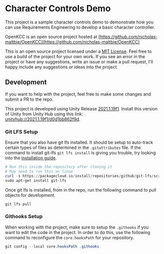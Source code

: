 # Character Controls Demo

This project is a sample character controls demo to demonstrate how you can use Requirements Engineering
to develop a basic character controller.

OpenKCC is an open source project hosted at
[https://github.com/nicholas-maltbie/OpenKCC](https://github.com/nicholas-maltbie/OpenKCC)

This is an open source project licensed under a [MIT License](LICENSE.txt). Feel free to use a build of the project for
your own work. If you see an error in the project or have any suggestions, write an issue or make a pull request, I'll
happy include any suggestions or ideas into the project.

## Development

If you want to help with the project, feel free to make some changes and submit a PR to the repo.

This project is developed using Unity Release [2021.1.19f1](https://unity3d.com/unity/whats-new/2021.1.19). Install this
version of Unity from Unity Hub using this link:
[unityhub://2021.1.19f1/d0d1bb862f9d](unityhub://2021.1.19f1/d0d1bb862f9d).

### Git LFS Setup

Ensure that you also have git lfs installed. It should be setup to auto-track certain types of files as determined in
the `.gitattributes` file. If the command to install git-lfs `git lfs install` is giving you trouble, try looking into the
[installation guide](https://git-lfs.github.com/).

```PowerShell
# Run this inside the repository after cloning it
# May need to run this on linux
curl -s https://packagecloud.io/install/repositories/github/git-lfs/script.deb.sh | sudo bash
sudo apt-get install git-lfs
```

Once git lfs is installed, from in the repo, run the following command to pull objects for development.

```PowerShell
git lfs pull
```

### Githooks Setup

When working with the project, make sure to setup the `.githooks` if you want to edit the code in the project. In order to
do this, use the following command to reconfigure the `core.hooksPath` for your repository.

```PowerShell
git config --local core.hooksPath .githooks
```
